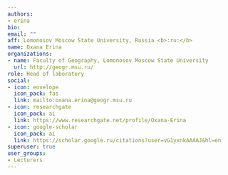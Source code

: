 ```yaml
---
authors:
- erina
bio:
email: ""
aff: Lomonosov Moscow State University, Russia <b>:ru:</b>
name: Oxana Erina
organizations:
- name: Faculty of Geography, Lomonosov Moscow State University
  url: http://geogr.msu.ru/
role: Head of laboratory
social:
- icon: envelope
  icon_pack: fas
  link: mailto:oxana.erina@geogr.msu.ru
- icon: researchgate
  icon_pack: ai
  link: https://www.researchgate.net/profile/Oxana-Erina
- icon: google-scholar
  icon_pack: ai
  link: https://scholar.google.ru/citations?user=vG1yxnkAAAAJ&hl=en
superuser: true
user_groups:
- Lecturers
---
```

